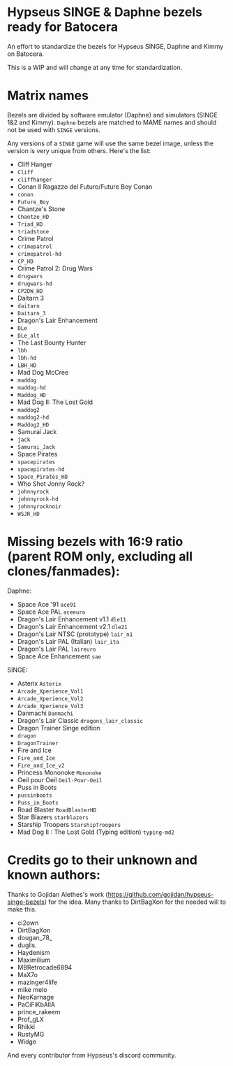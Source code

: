 # Hypseus SINGE & Daphne bezels ready for Batocera
An effort to standardize the bezels for Hypseus SINGE, Daphne and Kimmy on Batocera. 

This is a WIP and will change at any time for standardization.

# Matrix names

Bezels are divided by software emulator (Daphne) and simulators (SINGE 1&2 and Kimmy). `Daphne` bezels are matched to MAME names and should not be used with `SINGE` versions.

Any versions of a `SINGE` game will use the same bezel image, unless the version is very unique from others. Here's the list:

- Cliff Hanger
 - `Cliff` 
 - `cliffhanger`
- Conan Il Ragazzo del Futuro/Future Boy Conan 
 - `conan` 
 - `Future_Boy`
- Chantze's Stone 
 - `Chantze_HD`
 - `Triad_HD` 
 - `triadstone`
- Crime Patrol
 - `crimepatrol`
 - `crimepatrol-hd`
 - `CP_HD`
- Crime Patrol 2: Drug Wars 
 - `drugwars` 
 - `drugwars-hd` 
 - `CP2DW_HD`
- Daitarn 3 
 - `daitarn`
 - `Daitarn_3`
- Dragon's Lair Enhancement
 - `DLe`
 - `DLe_alt`
- The Last Bounty Hunter 
 - `lbh`
 - `lbh-hd` 
 - `LBH_HD`
- Mad Dog McCree
 - `maddog`
 - `maddog-hd`
 - `Maddog_HD`
- Mad Dog II: The Lost Gold
 - `maddog2`
 - `maddog2-hd`
 - `Maddog2_HD`
- Samurai Jack
 - `jack`
 - `Samurai_Jack`
- Space Pirates
 - `spacepirates`
 - `spacepirates-hd`
 - `Space_Pirates_HD`
- Who Shot Jonny Rock?
 - `johnnyrock`
 - `johnnyrock-hd` 
 - `johnnyrocknoir`
 - `WSJR_HD`

# Missing bezels with 16:9 ratio (parent ROM only, excluding all clones/fanmades):

Daphne:

- Space Ace '91 `ace91`
- Space Ace PAL `aceeuro`
- Dragon's Lair Enhancement v1.1 `dle11`
- Dragon's Lair Enhancement v2.1 `dle21`
- Dragon's Lair NTSC (prototype) `lair_n1`
- Dragon's Lair PAL (Italian) `lair_ita`
- Dragon's Lair PAL `laireuro`
- Space Ace Enhancement `sae`

SINGE:

- Asterix `Asterix`
- `Arcade_Xperience_Vol1`
- `Arcade_Xperience_Vol2`
- `Arcade_Xperience_Vol3`
- Danmachi `Danmachi`
- Dragon's Lair Classic `dragons_lair_classic`
- Dragon Trainer Singe edition
 - `dragon`
 - `DragonTrainer`
- Fire and Ice 
 - `Fire_and_Ice`
 - `Fire_and_Ice_v2`
- Princess Mononoke `Mononoke`
- Oeil pour Oeil `Oeil-Pour-Oeil`
- Puss in Boots
 - `pussinboots`
 - `Puss_in_Boots`
- Road Blaster `RoadBlasterHD`
- Star Blazers `starblazers`
- Starship Troopers `StarshipTroopers`
- Mad Dog II : The Lost Gold (Typing edition) `typing-md2`

# Credits go to their unknown and known authors:

Thanks to Gojidan Alethes's work (https://github.com/gojidan/hypseus-singe-bezels) for the idea.
Many thanks to DirtBagXon for the needed will to make this.

- ci2own
- DirtBagXon
- dougan_78_
- duglis.
- Haydenism
- Maximilium
- MBRetrocade6894
- MaX7o
- mazinger4life
- mike melo
- NeoKarnage
- PaCiFiKbAllA
- prince_rakeem
- Prof_gLX
- Rhikki
- RustyMG
- Widge

And every contributor from Hypseus's discord community.
